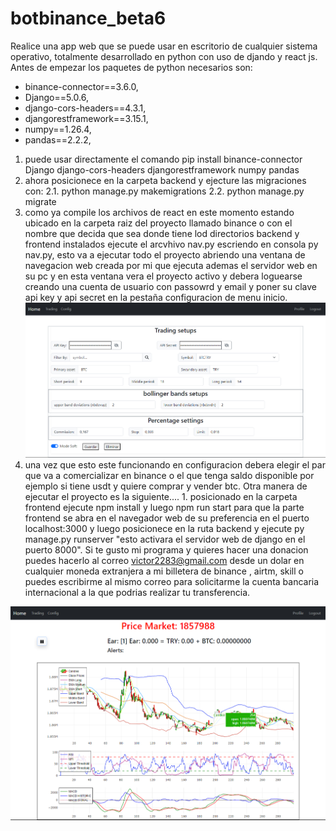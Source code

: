 # botbinance_beta6
Realice una app web que se puede usar en escritorio de cualquier sistema operativo, totalmente desarrollado en python con uso de djando y react js.
Antes de empezar los paquetes de python necesarios son: 
* binance-connector==3.6.0,
* Django==5.0.6,
* django-cors-headers==4.3.1,
* djangorestframework==3.15.1,
* numpy==1.26.4,
* pandas==2.2.2,
1. puede usar directamente el comando pip install binance-connector Django django-cors-headers djangorestframework numpy pandas
2. ahora posicionece en la carpeta backend y ejecture las migraciones con:
2.1.  python manage.py makemigrations
2.2. python manage.py migrate
3. como ya compile los archivos de react en este momento estando ubicado en la carpeta raiz del proyecto llamado binance o con el nombre que decida que sea donde tiene lod directorios backend y frontend instalados ejecute el arcvhivo nav.py escriendo en consola py nav.py, esto va a ejecutar todo el proyecto abriendo una ventana de navegacion web creada por mi que ejecuta ademas el servidor web en su pc y en esta ventana vera el proyecto activo y debera loguearse creando una cuenta de usuario con passowrd y email y poner su clave api key y api secret en la pestaña configuracion de menu inicio.
    ![Texto alternativo](React-App%20(2).jpg)
4.  una vez que esto este funcionando en configuracion debera  elegir el par que va a comercializar en binance o el que tenga saldo disponible por ejemplo si tiene usdt y quiere comprar y vender btc. Otra manera de ejecutar el proyecto es la siguiente.... 1. posicionado en la carpeta frontend ejecute npm install y luego npm run start para que la parte frontend se abra en el navegador web de su preferencia en el puerto localhost:3000 y luego posicionece en la ruta backend y ejecute py manage.py runserver "esto activara el servidor web de django en el puerto 8000". Si te gusto mi programa y quieres hacer una donacion puedes hacerlo al correo victor2283@gmail.com desde un dolar en cualquier moneda extranjera a mi billetera de binance , airtm, skill o puedes escribirme al mismo correo para solicitarme la cuenta bancaria internacional a la que podrias realizar tu transferencia.
   
   ![Texto alternativo](React-App%20(1).jpg)
   



